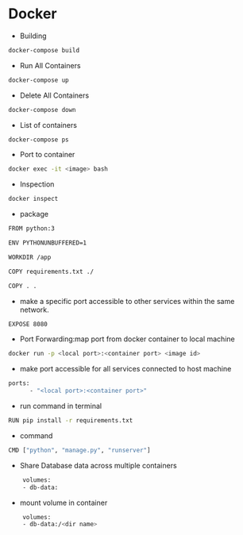 # Docker

- Building

```bash
docker-compose build
```
- Run All Containers

```bash
docker-compose up
```

- Delete All Containers
```bash
docker-compose down
```

- List of containers
```bash
docker-compose ps
```
- Port to container
```bash
docker exec -it <image> bash
```
- Inspection
```bash
docker inspect 
```

- package 
```bash
FROM python:3
```

```bash
ENV PYTHONUNBUFFERED=1
```

```bash
WORKDIR /app
```

```bash
COPY requirements.txt ./
```

```bash
COPY . .
```

- make a specific port accessible to other services within the same network.
```bash
EXPOSE 8080
```

- Port Forwarding:map port from docker container to local machine
```bash
docker run -p <local port>:<container port> <image id>
```
- make port accessible for all services connected to host machine
```bash
ports:
      - "<local port>:<container port>"
```

- run command in terminal
```bash
RUN pip install -r requirements.txt
```

- command
```bash
CMD ["python", "manage.py", "runserver"]
```

- Share Database data across multiple containers
```bash
    volumes:
    - db-data:
```

- mount volume in container 
```bash
    volumes:
    - db-data:/<dir name>
```
